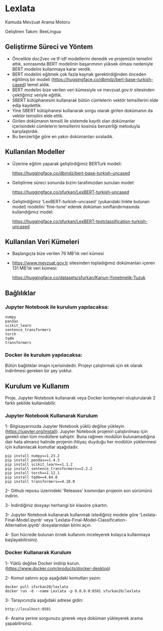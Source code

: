 # Lexlata
Kamuda Mevzuat Arama Motoru

Geliştiren Takım: BeeLingua

## Geliştirme Süreci ve Yöntem
- Öncelikle doc2vec ve tf-idf modellerini denedik ve projemizin temelini attık, sonrasında BERT modelinin başarımının yüksek olması nedeniyle BERT modelini kullanmaya karar verdik.
- BERT modelini eğitmek çok fazla kaynak gerektirdiğinden önceden eğitilmiş bir modeli (https://huggingface.co/dbmdz/bert-base-turkish-cased) temel aldık.
- BERT modelini bize verilen veri kümesiyle ve mevzuat.gov.tr sitesinden çektiğimiz veriyle eğittik.
- SBERT kütüphanesini kullanarak bütün cümlelerin vektör temsillerini elde edip kaydettik.
- Yine SBERT kütüphanesi kullanarak sorgu olarak girilen dokümanın da vektör temsilini elde ettik.
- Girilen dokümanın temsili ile sistemde kayıtlı olan dokümanlar içerisindeki cümlelerin temsillerini kosinüs benzerliği metoduyla karşılaştırdık.
- Bu benzerliğe göre en yakın dokümanları sıraladık.

## Kullanılan Modeller
- Üzerine eğitim yaparak geliştirdiğimiz BERTurk modeli:

  https://huggingface.co/dbmdz/bert-base-turkish-uncased

- Geliştirme süreci sonunda bizim tarafımızdan sunulan model:

  https://huggingface.co/sfurkan/LexBERT-turkish-uncased

- Geliştirdiğimiz 'LexBERT-turkish-uncased' (yukarıdaki linkte bulunan model) modelini 'fine-tune' ederek doküman sınıflandırmasında kullandığımız model:

  https://huggingface.co/sfurkan/LexBERT-textclassification-turkish-uncased

## Kullanılan Veri Kümeleri
- Başlangıçta bize verilen 76 MB'lık veri kümesi

- https://www.mevzuat.gov.tr sitesinden topladığımız dokümanları içeren 131 MB'lık veri kümesi:

  https://huggingface.co/datasets/sfurkan/Kanun-Yonetmelik-Tuzuk

## Bağlılıklar
### Jupyter Notebook ile kurulum yapılacaksa:
```
numpy
pandas
scikit_learn
sentence_transformers
torch
tqdm
transformers
```
### Docker ile kurulum yapılacaksa:
Bütün bağlılıklar imajın içerisindedir. Projeyi çalıştırmak için ek olarak indirilmesi gereken bir şey yoktur.

## Kurulum ve Kullanım
Proje, Jupyter Notebook kullanarak veya Docker konteyneri oluşturularak 2 farklı şekilde kullanılabilir.
### Jupyter Notebook Kullanarak Kurulum
1- Bilgisayarınızda Jupyter Notebook yüklü değilse yükleyin (https://jupyter.org/install). Jupyter Notebook projenin çalıştırılması için gerekli olan tüm modüllere sahiptir. Buna rağmen modülün bulunamadığına dair hata almanız halinde projenin ihtiyaç duyduğu her modülün yüklenmesi için kullanılacak komutlar aşağıdadır.
```
pip install numpy==1.23.2
pip install pandas==1.4.3
pip install scikit_learn==1.1.2
pip install sentence_transformers==2.2.2
pip install torch==1.12.1
pip install tqdm==4.64.0
pip install transformers==4.18.0
```


2- Github reposu üzerindeki 'Releases' kısmından projenin son sürümünü indirin.

3- İndirdiğiniz dosyayı herhangi bir klasöre çıkartın.

3- Jupyter Notebook kullanarak kullanmak istediğiniz modele göre 'Lexlata-Final-Model.ipynb' veya 'Lexlata-Final-Model-Classification-Alternative.ipynb' dosyalarından birini açın.

4- Son hücrede bulunan örnek kullanımı inceleyerek kolayca kullanmaya başlayabilirsiniz.

### Docker Kullanarak Kurulum
1- Yüklü değilse Docker indirip kurun. (https://www.docker.com/products/docker-desktop)

2- Komut satırını açıp aşağıdaki komutları yazın:
```
docker pull sfurkan20/lexlata
docker run -d --name Lexlata -p 0.0.0.0:8501 sfurkan20/lexlata
```
3- Tarayıcınızla aşağıdaki adrese gidin:
```
http://localhost:8501
```

4- Arama yerine sorgunuzu girerek veya doküman yükleyerek arama yapabilirsiniz.
